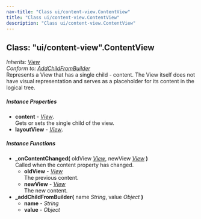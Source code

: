 ```yaml
---
nav-title: "Class ui/content-view.ContentView"
title: "Class ui/content-view.ContentView"
description: "Class ui/content-view.ContentView"
---
```

## Class: "ui/content-view".ContentView  
_Inherits:_ [_View_](../../ui/core/view/View.md)  
_Conform to:_ [_AddChildFromBuilder_](../../ui/core/view/AddChildFromBuilder.md)  
Represents a View that has a single child - content.
The View itself does not have visual representation and serves as a placeholder for its content in the logical tree.

##### Instance Properties
 - **content** - [_View_](../../ui/core/view/View.md).    
  Gets or sets the single child of the view.
 - **layoutView** - [_View_](../../ui/core/view/View.md).

##### Instance Functions
 - **_onContentChanged(** oldView [_View_](../../ui/core/view/View.md), newView [_View_](../../ui/core/view/View.md) **)**  
     Called when the content property has changed.
   - **oldView** - [_View_](../../ui/core/view/View.md)  
     The previous content.
   - **newView** - [_View_](../../ui/core/view/View.md)  
     The new content.
 - **_addChildFromBuilder(** name _String_, value _Object_ **)**
   - **name** - _String_
   - **value** - _Object_